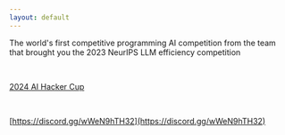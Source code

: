```yaml
---
layout: default
---
```


The world's first competitive programming AI competition from the team that brought you the 2023 NeurIPS LLM efficiency competition

<br>

[2024 AI Hacker Cup](https://www.facebook.com/codingcompetitions/hacker-cup/2024)


<br>

[https://discord.gg/wWeN9hTH32](https://discord.gg/wWeN9hTH32)
